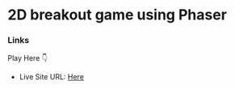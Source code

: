 # 2D breakout game using Phaser


### Links

Play Here 👇
- Live Site URL: [Here](https://saliou1920.github.io/2Dbreakoutgame/)


